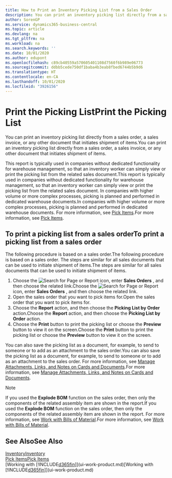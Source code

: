 ```yaml
---
title: How to Print an Inventory Picking List from a Sales Order
description: You can print an inventory picking list directly from a sales order, sales, invoice, and other outbound sales documents.
author: SorenGP
ms.service: dynamics365-business-central
ms.topic: article
ms.devlang: na
ms.tgt_pltfrm: na
ms.workload: na
ms.search.keywords: ''
ms.date: 10/01/2020
ms.author: edupont
ms.openlocfilehash: c89cb40559a570605401108d7560f6b989e06773
ms.sourcegitcommit: ddbb5cede750df1baba4b3eab8fbed6744b5b9d6
ms.translationtype: HT
ms.contentlocale: en-CA
ms.lasthandoff: 10/01/2020
ms.locfileid: "3926156"
---
```

# <a name="print-the-picking-list"></a><span data-ttu-id="84969-103">Print the Picking List</span><span class="sxs-lookup"><span data-stu-id="84969-103">Print the Picking List</span></span>
<span data-ttu-id="84969-104">You can print an inventory picking list directly from a sales order, a sales invoice, or any other document that initiates shipment of items.</span><span class="sxs-lookup"><span data-stu-id="84969-104">You can print an inventory picking list directly from a sales order, a sales invoice, or any other document that initiates shipment of items.</span></span>

<span data-ttu-id="84969-105">This report is typically used in companies without dedicated functionality for warehouse management, so that an inventory worker can simply view or print the picking list from the related sales document.</span><span class="sxs-lookup"><span data-stu-id="84969-105">This report is typically used in companies without dedicated functionality for warehouse management, so that an inventory worker can simply view or print the picking list from the related sales document.</span></span> <span data-ttu-id="84969-106">In companies with higher volume or more complex processes, picking is planned and performed in dedicated warehouse documents.</span><span class="sxs-lookup"><span data-stu-id="84969-106">In companies with higher volume or more complex processes, picking is planned and performed in dedicated warehouse documents.</span></span> <span data-ttu-id="84969-107">For more information, see [Pick Items](warehouse-pick-items.md).</span><span class="sxs-lookup"><span data-stu-id="84969-107">For more information, see [Pick Items](warehouse-pick-items.md).</span></span>

## <a name="to-print-a-picking-list-from-a-sales-order"></a><span data-ttu-id="84969-108">To print a picking list from a sales order</span><span class="sxs-lookup"><span data-stu-id="84969-108">To print a picking list from a sales order</span></span>  
<span data-ttu-id="84969-109">The following procedure is based on a sales order.</span><span class="sxs-lookup"><span data-stu-id="84969-109">The following procedure is based on a sales order.</span></span> <span data-ttu-id="84969-110">The steps are similar for all sales documents that can be used to initiate shipment of items.</span><span class="sxs-lookup"><span data-stu-id="84969-110">The steps are similar for all sales documents that can be used to initiate shipment of items.</span></span>

1. <span data-ttu-id="84969-111">Choose the ![Search for Page or Report](media/ui-search/search_small.png "Search for Page or Report icon") icon, enter **Sales Orders** , and then choose the related link.</span><span class="sxs-lookup"><span data-stu-id="84969-111">Choose the ![Search for Page or Report](media/ui-search/search_small.png "Search for Page or Report icon") icon, enter **Sales Orders** , and then choose the related link.</span></span>  
2. <span data-ttu-id="84969-112">Open the sales order that you want to pick items for.</span><span class="sxs-lookup"><span data-stu-id="84969-112">Open the sales order that you want to pick items for.</span></span>  
3. <span data-ttu-id="84969-113">Choose the **Report** action, and then choose the **Picking List by Order** action.</span><span class="sxs-lookup"><span data-stu-id="84969-113">Choose the **Report** action, and then choose the **Picking List by Order** action.</span></span>  
4. <span data-ttu-id="84969-114">Choose the **Print** button to print the picking list or choose the **Preview** button to view it on the screen.</span><span class="sxs-lookup"><span data-stu-id="84969-114">Choose the **Print** button to print the picking list or choose the **Preview** button to view it on the screen.</span></span>

<span data-ttu-id="84969-115">You can also save the picking list as a document, for example, to send to someone or to add as an attachment to the sales order.</span><span class="sxs-lookup"><span data-stu-id="84969-115">You can also save the picking list as a document, for example, to send to someone or to add as an attachment to the sales order.</span></span> <span data-ttu-id="84969-116">For more information, see [Manage Attachments, Links, and Notes on Cards and Documents](ui-how-add-link-to-record.md).</span><span class="sxs-lookup"><span data-stu-id="84969-116">For more information, see [Manage Attachments, Links, and Notes on Cards and Documents](ui-how-add-link-to-record.md).</span></span>

> [!NOTE]
> <span data-ttu-id="84969-117">If you used the **Explode BOM** function on the sales order, then only the components of the related assembly item are shown in the report.</span><span class="sxs-lookup"><span data-stu-id="84969-117">If you used the **Explode BOM** function on the sales order, then only the components of the related assembly item are shown in the report.</span></span> <span data-ttu-id="84969-118">For more information, see [Work with Bills of Material](inventory-how-work-BOMs.md).</span><span class="sxs-lookup"><span data-stu-id="84969-118">For more information, see [Work with Bills of Material](inventory-how-work-BOMs.md).</span></span>

## <a name="see-also"></a><span data-ttu-id="84969-119">See Also</span><span class="sxs-lookup"><span data-stu-id="84969-119">See Also</span></span>  
[<span data-ttu-id="84969-120">Inventory</span><span class="sxs-lookup"><span data-stu-id="84969-120">Inventory</span></span>](inventory-manage-inventory.md)  
[<span data-ttu-id="84969-121">Pick Items</span><span class="sxs-lookup"><span data-stu-id="84969-121">Pick Items</span></span>](warehouse-pick-items.md)  
<span data-ttu-id="84969-122">[Working with [!INCLUDE[d365fin](includes/d365fin_md.md)]](ui-work-product.md)</span><span class="sxs-lookup"><span data-stu-id="84969-122">[Working with [!INCLUDE[d365fin](includes/d365fin_md.md)]](ui-work-product.md)</span></span>   
